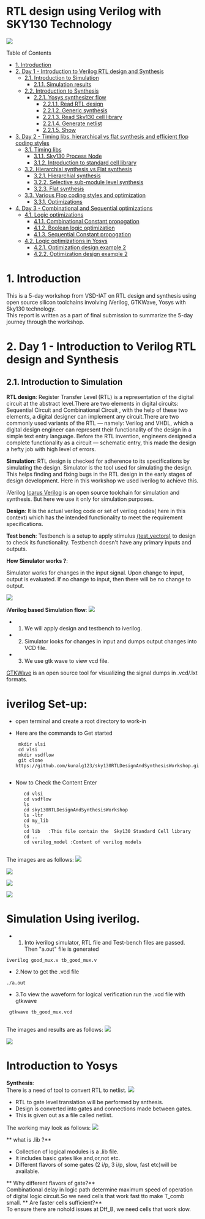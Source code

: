# RTL design using Verilog with SKY130 Technology<!-- omit in toc -->
![](assets/Verilog_flyer.png)


Table of Contents
- [1. Introduction](#1-introduction)
- [2. Day 1 - Introduction to Verilog RTL design and Synthesis](#2-day-1---introduction-to-verilog-rtl-design-and-synthesis)
  - [2.1. Introduction to Simulation](#21-introduction-to-simulation)
    - [2.1.1. Simulation results](#211-simulation-results)
  - [2.2. Introduction to Synthesis](#22-introduction-to-synthesis)
    - [2.2.1. Yosys synthesizer flow](#221-yosys-synthesizer-flow)
      - [2.2.1.1. Read RTL design](#2211-read-rtl-design)
      - [2.2.1.2. Generic synthesis](#2212-generic-synthesis)
      - [2.2.1.3. Read Sky130 cell library](#2213-read-sky130-cell-library)
      - [2.2.1.4. Generate netlist](#2214-generate-netlist)
      - [2.2.1.5. Show](#2215-show)
- [3. Day 2 - Timing libs, hierarchical vs flat synthesis and efficient flop coding styles](#3-day-2---timing-libs-hierarchical-vs-flat-synthesis-and-efficient-flop-coding-styles)
  - [3.1. Timing libs](#31-timing-libs)
    - [3.1.1. Sky130 Process Node](#311-sky130-process-node)
    - [3.1.2. Introduction to standard cell library](#312-introduction-to-standard-cell-library)
  - [3.2. Hierarchial synthesis vs Flat synthesis](#32-hierarchial-synthesis-vs-flat-synthesis)
    - [3.2.1. Hierarchial synthesis](#321-hierarchial-synthesis)
    - [3.2.2. Selective sub-module level synthesis](#322-selective-sub-module-level-synthesis)
    - [3.2.3. Flat synthesis](#323-flat-synthesis)
  - [3.3. Various Flop coding styles and optimization](#33-various-flop-coding-styles-and-optimization)
    - [3.3.1. Optimizations](#331-optimizations)
- [4. Day 3 - Combinational and Sequential optimizations](#4-day-3---combinational-and-sequential-optimizations)
  - [4.1. Logic optimizations](#41-logic-optimizations)
    - [4.1.1. Combinational Constant propogation](#411-combinational-constant-propogation)
    - [4.1.2. Boolean logic optimization](#412-boolean-logic-optimization)
    - [4.1.3. Sequential Constant propogation](#413-sequential-constant-propogation)
  - [4.2. Logic optimizations in Yosys](#42-logic-optimizations-in-yosys)
    - [4.2.1. Optimization design example 2](#421-optimization-design-example-2)
    - [4.2.2. Optimization design example 2](#422-optimization-design-example-2)


















# 1. Introduction
This is a 5-day workshop from VSD-IAT on RTL design and synthesis using open source silicon toolchains involving iVerilog, GTKWave, Yosys with Sky130 technology.  
This report is written as a part of final submission to summarize the 5-day journey through the workshop.

# 2. Day 1 - Introduction to Verilog RTL design and Synthesis
## 2.1. Introduction to Simulation
**RTL design**:
                Register Transfer Level (RTL) is a representation of the digital circuit at the abstract level.There are two elements in digital circuits: Sequential Circuit and Combinational Circuit , with the help of these two elements, a digital designer can implement any circuit.There are two commonly used variants of the RTL — namely: Verilog and VHDL, which a digital design engineer can represent their functionality of the design in a simple text entry language.
Before the RTL invention, engineers designed a complete functionality as a circuit — schematic entry, this made the design a hefty job with high level of errors.

**Simulation**: 
                RTL design is checked for adherence to its specifications by simulating the design. Simulator is the tool used for simulating the design. This helps finding and fixing bugs in the RTL design in the early stages of design development. Here in this workshop we used iverilog to achieve this.
                
iVerilog  [Icarus Verilog](http://iverilog.icarus.com/) is an open source toolchain for simulation and synthesis. But here we use it only for simulation purposes.

**Design**:
It is the actual verilog code or set of verilog codes( here in this context) which has the intended functionality to meet the requirement specifications.

**Test bench**:
Testbench is a setup to apply stimulus [(test_vectors)](https://en.wikipedia.org/wiki/Test_vector/) to design to check its functionality. Testbench doesn't have any primary inputs and outputs.

**How Simulator works ?**:

 Simulator works for changes in the input signal.
 Upon change to input, output is evaluated. If no change to input, then there will be no change to output.
 
![](assets/simulator_working.png)

**iVerilog based Simulation flow**:
![](assets/iverilog_based.png)

- 1. We will apply design and testbench to iverilog.

- 2. Simulator looks for changes in input and dumps output changes into VCD file.

- 3. We use gtk wave to view vcd file.

[GTKWave](http://gtkwave.sourceforge.net/) is an open source tool for visualizing the signal dumps in .vcd/.lxt formats.  

# iverilog Set-up:
- open terminal and create a root directory to work-in
- Here are the commands to Get started

  ```
   mkdir vlsi
   cd vlsi
   mkdir vsdflow
   git clone  https://github.com/kunalg123/sky130RTLDesignAndSynthesisWorkshop.git
   
   ```
- Now to Check the Content Enter

   ```
      cd vlsi
      cd vsdflow
      ls 
      cd sky130RTLDesignAndSynthesisWorkshop
      ls -ltr
      cd my_lib
      ls
      cd lib   :This file contain the  Sky130 Standard Cell library
      cd ..
      cd verilog_model :Content of verilog models
      
   ```

The images are as follows:
![](assets/git_clone.png)

![](assets/image_2.png)

![](assets/image_3.png)

![](assets/image_4.png)


#  Simulation Using iverilog. <br/>
-  1. Into iverilog simulator, RTL file and Test-bench files are passed. Then "a.out" file is generated <br/>

```
iverilog good_mux.v tb_good_mux.v

```
-  2.Now to get the .vcd file <br/>

```
./a.out

```
- 3.To view the waveform for logical verification run the .vcd file with gtkwave <br/>

``` 
 gtkwave tb_good_mux.vcd
 
 ```

The images and results are as follows:
![](assets/image_5.png)

![](assets/waveform_gtkwave.png)

# Introduction to Yosys

 **Synthesis**:</br>
There is a need of tool to convert RTL to netlist.
![](assets/Yosys_1.png)

- RTL to gate level translation will be performed by snthesis.
- Design is converted into gates and connections made between gates.
- This is given out as a file called netlist.

The working may look as follows:
![](assets/image_6.png)

** what is .lib ?**

- Collection of logical modules is a .lib file.
- It includes basic gates like and,or,not etc.
- Different flavors of some gates (2 i/p, 3 i/p, slow, fast etc)will be available. </br>

** Why different flavors of gate?** </br>
Combinational delay in logic path determine maximum speed of operation of digital logic circuit.So we need cells that work fast tto make T_comb small.
** Are faster cells sufficient?** </br>
To ensure there are nohold issues at Dff_B, we need cells that work slow.


